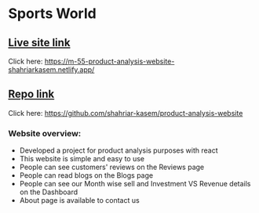 # Sports World

## [Live site link](https://m-55-product-analysis-website-shahriarkasem.netlify.app/)
Click here: https://m-55-product-analysis-website-shahriarkasem.netlify.app/ 

## [Repo link](https://github.com/shahriar-kasem/product-analysis-website)
Click here: https://github.com/shahriar-kasem/product-analysis-website

### Website overview:
* Developed a project for product analysis purposes with react
* This website is simple and easy to use
* People can see customers' reviews on the Reviews page
* People can read blogs on the Blogs page 
* People can see our Month wise sell and Investment VS Revenue details on the Dashboard
* About page is available to contact us